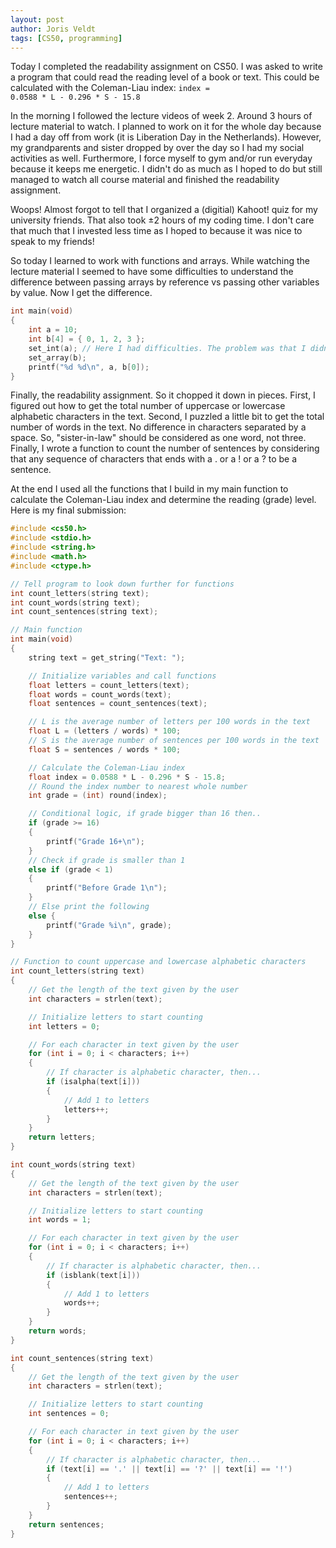 ```yaml
---
layout: post
author: Joris Veldt
tags: [CS50, programming] 
---
```

Today I completed the readability assignment on CS50. I was asked to write a program that could read the reading level of a book or text. This could be calculated with the Coleman-Liau index: <code>index = 0.0588 * L - 0.296 * S - 15.8</code>

In the morning I followed the lecture videos of week 2. Around 3 hours of lecture material to watch. I planned to work on it for the whole day because I had a day off from work (it is Liberation Day in the Netherlands). However, my grandparents and sister dropped by over the day so I had my social activities as well. Furthermore, I force myself to gym and/or run everyday because it keeps me energetic. I didn't do as much as I hoped to do but still managed to watch all course material and finished the readability assignment.

Woops! Almost forgot to tell that I organized a (digitial) Kahoot! quiz for my university friends. That also took ±2 hours of my coding time. I don't care that much that I invested less time as I hoped to because it was nice to speak to my friends!

So today I learned to work with functions and arrays. While watching the lecture material I seemed to have some difficulties to understand the difference between passing arrays by reference vs passing other variables by value. Now I get the difference.

```c
int main(void)
{
	int a = 10;
	int b[4] = { 0, 1, 2, 3 };
	set_int(a); // Here I had difficulties. The problem was that I didn't see that the value was not assigned to a variable here (stupid me)
	set_array(b);
	printf("%d %d\n", a, b[0]);
}
```

Finally, the readability assignment. So it chopped it down in pieces. First, I figured out how to get the total number of uppercase or lowercase alphabetic characters in the text. Second, I puzzled a little bit to get the total number of words in the text. No difference in characters separated by a space. So, "sister-in-law" should be considered as one word, not three. Finally, I wrote a function to count the number of sentences by considering that any sequence of characters that ends with a . or a ! or a ? to be a sentence.

At the end I used all the functions that I build in my main function to calculate the Coleman-Liau index and determine the reading (grade) level. Here is my final submission:

```c
#include <cs50.h>
#include <stdio.h>
#include <string.h>
#include <math.h>
#include <ctype.h>

// Tell program to look down further for functions
int count_letters(string text);
int count_words(string text);
int count_sentences(string text);

// Main function
int main(void)
{
    string text = get_string("Text: ");

    // Initialize variables and call functions
    float letters = count_letters(text);
    float words = count_words(text);
    float sentences = count_sentences(text);

    // L is the average number of letters per 100 words in the text
    float L = (letters / words) * 100;
    // S is the average number of sentences per 100 words in the text
    float S = sentences / words * 100;

    // Calculate the Coleman-Liau index
    float index = 0.0588 * L - 0.296 * S - 15.8;
    // Round the index number to nearest whole number
    int grade = (int) round(index);

    // Conditional logic, if grade bigger than 16 then..
    if (grade >= 16)
    {
        printf("Grade 16+\n");
    }
    // Check if grade is smaller than 1
    else if (grade < 1)
    {
        printf("Before Grade 1\n");
    }
    // Else print the following
    else {
        printf("Grade %i\n", grade);
    }
}

// Function to count uppercase and lowercase alphabetic characters
int count_letters(string text)
{
    // Get the length of the text given by the user
    int characters = strlen(text);

    // Initialize letters to start counting
    int letters = 0;

    // For each character in text given by the user
    for (int i = 0; i < characters; i++)
    {
        // If character is alphabetic character, then...
        if (isalpha(text[i]))
        {
            // Add 1 to letters
            letters++;
        }
    }
    return letters;
}

int count_words(string text)
{
    // Get the length of the text given by the user
    int characters = strlen(text);

    // Initialize letters to start counting
    int words = 1;

    // For each character in text given by the user
    for (int i = 0; i < characters; i++)
    {
        // If character is alphabetic character, then...
        if (isblank(text[i]))
        {
            // Add 1 to letters
            words++;
        }
    }
    return words;
}

int count_sentences(string text)
{
    // Get the length of the text given by the user
    int characters = strlen(text);

    // Initialize letters to start counting
    int sentences = 0;

    // For each character in text given by the user
    for (int i = 0; i < characters; i++)
    {
        // If character is alphabetic character, then...
        if (text[i] == '.' || text[i] == '?' || text[i] == '!')
        {
            // Add 1 to letters
            sentences++;
        }
    }
    return sentences;
}
```

